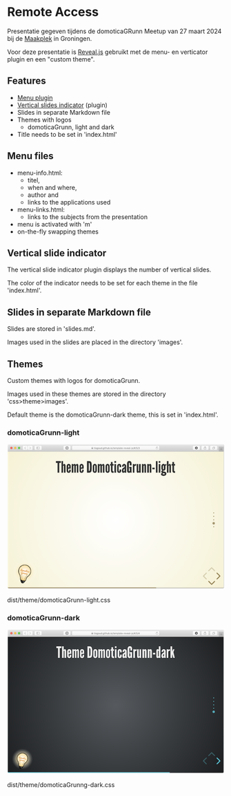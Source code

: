 # Remote Access

Presentatie gegeven tijdens de domoticaGRunn Meetup van 27 maart 2024 bij de [Maakplek](https://maakplek.nl) in Groningen.

Voor deze presentatie is [Reveal.js](https://revealjs.com/installation/) gebruikt met de menu- en verticator plugin en een "custom theme".

## Features

- [Menu plugin](https://github.com/denehyg/reveal.js-menu)
- [Vertical slides indicator](https://github.com/Martinomagnifico/reveal.js-verticator) (plugin)
- Slides in separate Markdown file
- Themes with logos
  - domoticaGrunn, light and dark
- Title needs to be set in 'index.html'

## Menu files

- menu-info.html:
  - titel,
  - when and where,
  - author and
  - links to the applications used
- menu-links.html:
  - links to the subjects from the presentation
- menu is activated with 'm'
- on-the-fly swapping themes

## Vertical slide indicator

The vertical slide indicator plugin displays the number of vertical slides.

The color of the indicator needs to be set for each theme in the file 'index.html'.

## Slides in separate Markdown file

Slides are stored in 'slides.md'.

Images used in the slides are placed in the directory 'images'.

## Themes

Custom themes with logos for domoticaGrunn.

Images used in these themes are stored in the directory 'css>theme>images'.

Default theme is the domoticaGrunn-dark theme, this is set in 'index.html'.

### domoticaGrunn-light

![DG-light](images/DG-light-small.png)

dist/theme/domoticaGrunn-light.css

### domoticaGrunn-dark

![DG-dark](images/DG-dark-small.png)

dist/theme/domoticaGrunng-dark.css